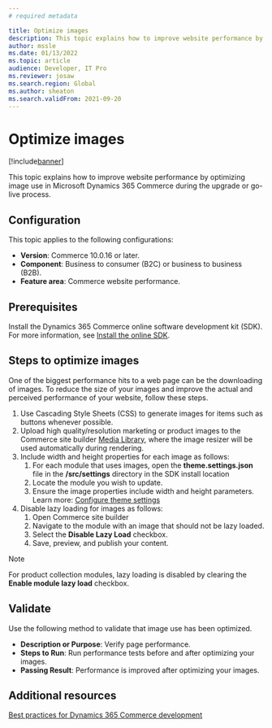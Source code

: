 ```yaml
---
# required metadata

title: Optimize images
description: This topic explains how to improve website performance by optimizing image use in Microsoft Dynamics 365 Commerce.
author: mssle
ms.date: 01/13/2022
ms.topic: article
audience: Developer, IT Pro
ms.reviewer: josaw
ms.search.region: Global
ms.author: sheaton
ms.search.validFrom: 2021-09-20
---
```


# Optimize images

[!include[banner](../includes/banner.md)]

This topic explains how to improve website performance by optimizing image use in Microsoft Dynamics 365 Commerce during the upgrade or go-live process. 

## Configuration

This topic applies to the following configurations: 

- **Version**: Commerce 10.0.16 or later.
- **Component**: Business to consumer (B2C) or business to business (B2B). 
- **Feature area**: Commerce website performance.

## Prerequisites

Install the Dynamics 365 Commerce online software development kit (SDK). For more information, see [Install the online SDK](../dev-itpro/ecommerce-platform-sdk.md).

## Steps to optimize images

One of the biggest performance hits to a web page can be the downloading of images. To reduce the size of your images and improve the actual and perceived performance of your website, follow these steps.

1. Use Cascading Style Sheets (CSS) to generate images for items such as buttons whenever possible.
1. Upload high quality/resolution marketing or product images to the Commerce site builder [Media Library](../dam-overview.md), where the image resizer will be used automatically during rendering.
1. Include width and height properties for each image as follows:
    1. For each module that uses images, open the **theme.settings.json** file in the **/src/settings** directory in the SDK install location
    1. Locate the module you wish to update. 
    1. Ensure the image properties include width and height parameters. Learn more: [Configure theme settings](../e-commerce-extensibility/configure-theme-settings.md)
1. Disable lazy loading for images as follows:
    1. Open Commerce site builder
    1. Navigate to the module with an image that should not be lazy loaded.
    1. Select the **Disable Lazy Load** checkbox.
    1. Save, preview, and publish your content.

> [!NOTE]
> For product collection modules, lazy loading is disabled by clearing the **Enable module lazy load** checkbox.

## Validate 

Use the following method to validate that image use has been optimized.

- **Description or Purpose**: Verify page performance.
- **Steps to Run**:  Run performance tests before and after optimizing your images.
- **Passing Result**: Performance is improved after optimizing your images.
  
 ## Additional resources
 
 [Best practices for Dynamics 365 Commerce development](../e-commerce-extensibility/best-practices-dev.md)
